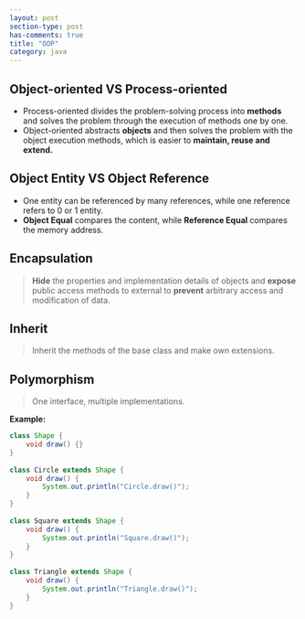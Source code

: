 ```yaml
---
layout: post
section-type: post
has-comments: true
title: "OOP"
category: java
---
```


## Object-oriented VS Process-oriented

- Process-oriented divides the problem-solving process into **methods** and solves the problem through the execution of methods one by one.
- Object-oriented abstracts **objects** and then solves the problem with the object execution methods, which is easier to **maintain, reuse and extend.**

## Object Entity VS Object Reference

- One entity can be referenced by many references, while one reference refers to 0 or 1 entity.
- **Object Equal** compares the content, while **Reference Equal** compares the memory address.

## Encapsulation

> **Hide** the properties and implementation details of objects and **expose** public access methods to external to **prevent** arbitrary access and modification of data.
> 

## Inherit

> Inherit the methods of the base class and make own extensions.
> 

## Polymorphism

> One interface, multiple implementations.
> 

**Example:**

```java
class Shape {
    void draw() {}
}
  
class Circle extends Shape {
    void draw() {
        System.out.println("Circle.draw()");
    }
}
  
class Square extends Shape {
    void draw() {
        System.out.println("Square.draw()");
    }
}
  
class Triangle extends Shape {
    void draw() {
        System.out.println("Triangle.draw()");
    }
}
```